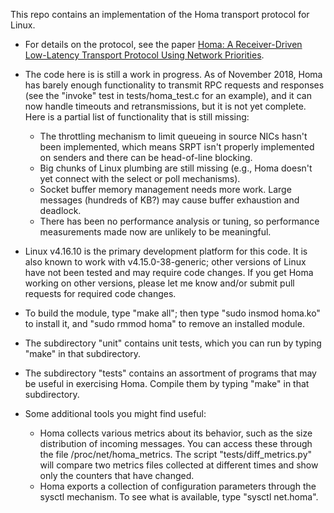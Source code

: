 This repo contains an implementation of the Homa transport protocol for Linux.

- For details on the protocol, see the paper [Homa: A Receiver-Driven Low-Latency
  Transport Protocol Using Network Priorities](https://dl.acm.org/citation.cfm?id=3230564).

- The code here is is still a work in progress. As of November 2018, Homa
  has barely enough functionality to transmit RPC requests and responses
  (see the "invoke" test in tests/homa_test.c for an example), and it can
  now handle timeouts and retransmissions, but it is not yet complete.
  Here is a partial list of functionality that is still missing:
  - The throttling mechanism to limit queueing in source NICs hasn't been
    implemented, which means SRPT isn't properly implemented on senders
    and there can be head-of-line blocking.
  - Big chunks of Linux plumbing are still missing (e.g., Homa doesn't yet
    connect with the select or poll mechanisms).
  - Socket buffer memory management needs more work. Large
    messages (hundreds of KB?) may cause buffer exhaustion and deadlock.
  - There has been no performance analysis or tuning, so performance
    measurements made now are unlikely to be meaningful.

- Linux v4.16.10 is the primary development platform for this code. It is also
  known to work with v4.15.0-38-generic;  other versions of Linux have not been
  tested and may require code changes. If you get Homa working on other versions,
  please let me know and/or submit pull requests for required code changes.

- To build the module, type "make all"; then type "sudo insmod homa.ko" to install
  it, and "sudo rmmod homa" to remove an installed module.

- The subdirectory "unit" contains unit tests, which you can run by typing
  "make" in that subdirectory.
  
- The subdirectory "tests" contains an assortment of programs that may be
  useful in exercising Homa. Compile them by typing "make" in that
  subdirectory.
  
 - Some additional tools you might find useful:
   - Homa collects various metrics about its behavior, such as the size
     distribution of incoming messages. You can access these through the
     file /proc/net/homa_metrics. The script "tests/diff_metrics.py"
     will compare two metrics files collected at different times and
     show only the counters that have changed.
   - Homa exports a collection of configuration parameters through the
     sysctl mechanism. To see what is available, type "sysctl net.homa".
